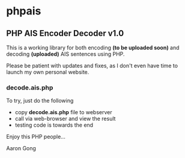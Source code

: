 phpais
======

PHP AIS Encoder Decoder v1.0
----------------------------

This is a working library for both encoding **(to be uploaded soon)** and decoding **(uploaded)** AIS sentences using PHP.

Please be patient with updates and fixes, as I don't even have time to launch my own personal website.


### decode.ais.php

To try, just do the following
+ copy **decode.ais.php** file to webserver
+ call via web-browser and view the result
+ testing code is towards the end




Enjoy this PHP people...



Aaron Gong


